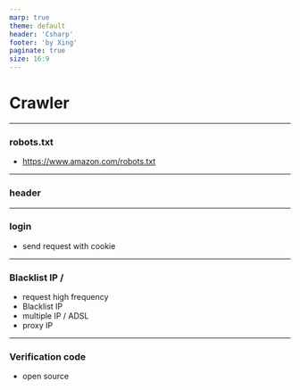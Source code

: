 ```yaml
---
marp: true
theme: default
header: 'Csharp'
footer: 'by Xing'
paginate: true
size: 16:9
---
```


<!--
_backgroundColor: white
_color: black
-->

# Crawler

---

### robots.txt

- https://www.amazon.com/robots.txt

---

### header

---

### login

- send request with cookie

---

### Blacklist IP /

- request high frequency
- Blacklist IP
- multiple IP / ADSL
- proxy IP

---

### Verification code

- open source
